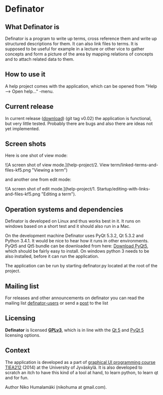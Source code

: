 
# Definator

## What Definator is

Definator is a program to write up terms, cross reference them and write
up structured descriptions for them. It can also link files to terms. It is
supposed to be useful for example in a lecture or other vice to gather
concepts and form a picture of the area by mapping relations of concepts and 
to attach related data to them.

## How to use it

A help project comes with the application, which can be opened from "Help -->
Open help..." -menu.

## Current release

In current release 
([download](https://dl.dropboxusercontent.com/u/15617513/definator-releases/definator-v0.02.zip))
(git tag v0.02) the application is functional, but very little tested. Probably 
there are bugs and also there are ideas not yet implemented.

## Screen shots

Here is one shot of view mode:

![A screen shot of view mode.](help-project/2. View term/linked-terms-and-files-kf5.png "Viewing a term")

and another one from edit mode:

![A screen shot of edit mode.](help-project/1. Startup/editing-with-links-and-files-kf5.png "Editing a term").

## Operation systems and dependencies

Definator is developed on Linux and thus works best in it. It runs on windows
based on a short test and it should also run in a Mac.

On the development machine Definator uses PyQt 5.3.2, Qt 5.3.2 and Python 3.4.1.
It would be nice to hear how it runs in other environments. PyQt5 and Qt5 
bundle can be downloaded  from here: 
[Download PyQt5](http://www.riverbankcomputing.co.uk/software/pyqt/download5 "PyQt 5 binarieds"), 
which should be fairly easy to install. On windows python 3 needs to be also 
installed, before it can run the application.

The application can be run by starting definator.py located at the root of the 
project.

## Mailing list

For releases and other announcements on definator you can read the mailing list
[definator-users](https://groups.google.com/forum/#!forum/definator-users) or
send a [post](mailto:https://groups.google.com/forum/#!forum/definator-users) 
to the list

## Licensing

**Definator** is licensed **[GPLv3](http://www.gnu.org/licenses/gpl-3.0.txt)**, 
which is in line with the [Qt 5](http://qt-project.org/doc/qt-5/licensing.html) 
and [PyQt 5](http://www.riverbankcomputing.co.uk/software/pyqt/license) 
licensing options.

## Context

The application is developed as a part of
[graphical UI programming course TIEA212](http://appro.mit.jyu.fi/gko/) (2014)
at the University of Jyväskylä. It is also developed to scratch an itch to have
this kind of a tool at hand, to learn python, to learn qt and for fun.

Author Niko Humalamäki (nikohuma at gmail.com).
